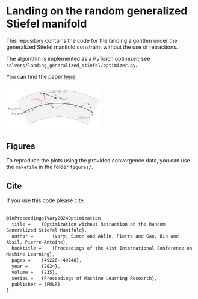 # Landing on the random generalized Stiefel manifold

This repository contains the code for the landing algorithm under the generalized Stiefel manifold constraint without the use of retractions. 

The algorithm is implemented as a PyTorch optimizer; see `solvers/landing_generalized_stiefel/optimizer.py`.

You can find the paper [here](https://arxiv.org/abs/2405.01702).

<img alt="Landing diagram" src="https://github.com/simonvary/landing-generalized-stiefel/blob/master/diagram.png?raw=true" width=50% height=50%>

## Figures

To reproduce the plots using the provided convergence data, you can use the `makefile` in the folder `figures/`.

## Cite

If you use this code please cite:
```

@InProceedings{Vary2024Optimization,
  title = 	 {Optimization without Retraction on the Random Generalized Stiefel Manifold},
  author =       {Vary, Simon and Ablin, Pierre and Gao, Bin and Absil, Pierre-Antoine},
  booktitle = 	 {Proceedings of the 41st International Conference on Machine Learning},
  pages = 	 {49226--49248},
  year = 	 {2024},
  volume = 	 {235},
  series = 	 {Proceedings of Machine Learning Research},
  publisher = {PMLR}
}

```
